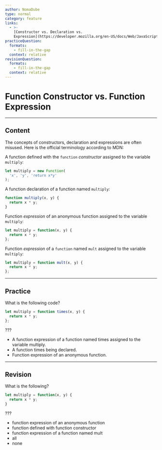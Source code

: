```yaml
---
author: NomaDube
type: normal
category: feature
links:
  - >-
    [Constructor vs. Declaration vs.
    Expression](https://developer.mozilla.org/en-US/docs/Web/JavaScript/Reference/Functions#Constructor_vs._declaration_vs._expression){documentation}
practiceQuestion:
  formats:
    - fill-in-the-gap
  context: relative
revisionQuestion:
  formats:
    - fill-in-the-gap
  context: relative
---
```


# Function Constructor vs. Function Expression


---

## Content

The concepts of constructors, declaration and expressions are often misused. Here is the official terminology according to MDN:

A function defined with the `function` *constructor* assigned to the variable `multiply`:

```js
let multiply = new Function(
  'x', 'y', 'return x*y'
);
```

A function declaration of a function named `multiply`:

```js
function multiply(x, y) {
  return x * y;
}
```

Function *expression* of an anonymous function assigned to the variable `multiply`:

```js
let multiply = function(x, y) {
  return x * y;
};
```

Function *expression* of a `function` named `mult` assigned to the variable `multiply`:

```js
let multiply = function mult(x, y) {
  return x * y;
};
```


---

## Practice

What is the following code?

```javascript
let multiply = function times(x, y) {
  return x * y;
};
```

???

- A function expression of a function named times assigned to the variable multiply.
- A function times being declared.
- Function expression of an anonymous function.


---

## Revision

What is the following?

```javascript
let multiply = function(x, y) {
  return x * y;
}
```

???

- function expression of an anonymous function
- function defined with function constructor
- function expression of a function named mult
- all
- none
 
